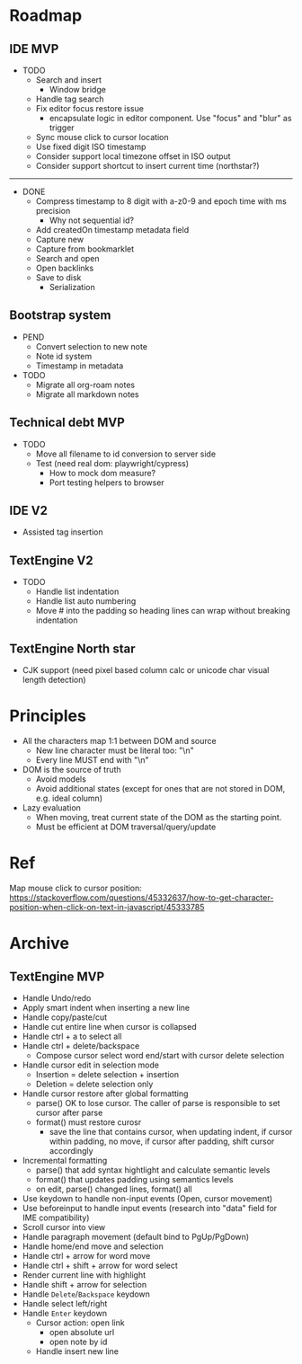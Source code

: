 # Roadmap

## IDE MVP

- TODO
  - Search and insert
    - Window bridge
  - Handle tag search
  - Fix editor focus restore issue
    - encapsulate logic in editor component. Use "focus" and "blur" as trigger
  - Sync mouse click to cursor location
  - Use fixed digit ISO timestamp
  - Consider support local timezone offset in ISO output
  - Consider support shortcut to insert current time (northstar?)

---

- DONE
  - Compress timestamp to 8 digit with a-z0-9 and epoch time with ms precision
    - Why not sequential id?
  - Add createdOn timestamp metadata field
  - Capture new
  - Capture from bookmarklet
  - Search and open
  - Open backlinks
  - Save to disk
    - Serialization

## Bootstrap system

- PEND
  - Convert selection to new note
  - Note id system
  - Timestamp in metadata
- TODO
  - Migrate all org-roam notes
  - Migrate all markdown notes

## Technical debt MVP

- TODO
  - Move all filename to id conversion to server side
  - Test (need real dom: playwright/cypress)
    - How to mock dom measure?
    - Port testing helpers to browser

## IDE V2

- Assisted tag insertion

## TextEngine V2

- TODO
  - Handle list indentation
  - Handle list auto numbering
  - Move # into the padding so heading lines can wrap without breaking indentation

## TextEngine North star

- CJK support (need pixel based column calc or unicode char visual length detection)

# Principles

- All the characters map 1:1 between DOM and source
  - New line character must be literal too: "\n"
  - Every line MUST end with "\n"
- DOM is the source of truth
  - Avoid models
  - Avoid additional states (except for ones that are not stored in DOM, e.g. ideal column)
- Lazy evaluation
  - When moving, treat current state of the DOM as the starting point.
  - Must be efficient at DOM traversal/query/update

# Ref

Map mouse click to cursor position: https://stackoverflow.com/questions/45332637/how-to-get-character-position-when-click-on-text-in-javascript/45333785

# Archive

## TextEngine MVP

- Handle Undo/redo
- Apply smart indent when inserting a new line
- Handle copy/paste/cut
- Handle cut entire line when cursor is collapsed
- Handle ctrl + a to select all
- Handle ctrl + delete/backspace
  - Compose cursor select word end/start with cursor delete selection
- Handle cursor edit in selection mode
  - Insertion = delete selection + insertion
  - Deletion = delete selection only
- Handle cursor restore after global formatting
  - parse() OK to lose cursor. The caller of parse is responsible to set cursor after parse
  - format() must restore curosr
    - save the line that contains cursor, when updating indent, if cursor within padding, no move, if cursor after padding, shift cursor accordingly
- Incremental formatting
  - parse() that add syntax hightlight and calculate semantic levels
  - format() that updates padding using semantics levels
  - on edit, parse() changed lines, format() all
- Use keydown to handle non-input events (Open, cursor movement)
- Use beforeinput to handle input events (research into "data" field for IME compatibility)
- Scroll cursor into view
- Handle paragraph movement (default bind to PgUp/PgDown)
- Handle home/end move and selection
- Handle ctrl + arrow for word move
- Handle ctrl + shift + arrow for word select
- Render current line with highlight
- Handle shift + arrow for selection
- Handle `Delete`/`Backspace` keydown
- Handle select left/right
- Handle `Enter` keydown
  - Cursor action: open link
    - open absolute url
    - open note by id
  - Handle insert new line
